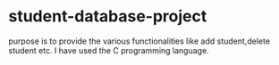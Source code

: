 # student-database-project
purpose is to provide the various functionalities like add student,delete student etc. I have used the C programming language.
